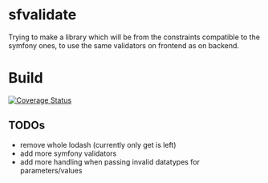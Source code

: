 # sfvalidate

Trying to make a library which will be from the constraints compatible 
to the symfony ones, to use the same validators on frontend as on backend.

# Build
[![Coverage Status](https://coveralls.io/repos/github/Darijusch/sfvalidate/badge.svg?branch=master)](https://coveralls.io/github/Darijusch/sfvalidate?branch=master)

TODOs
----- 
- remove whole lodash (currently only get is left)
- add more symfony validators
- add more handling when passing invalid datatypes for parameters/values 
